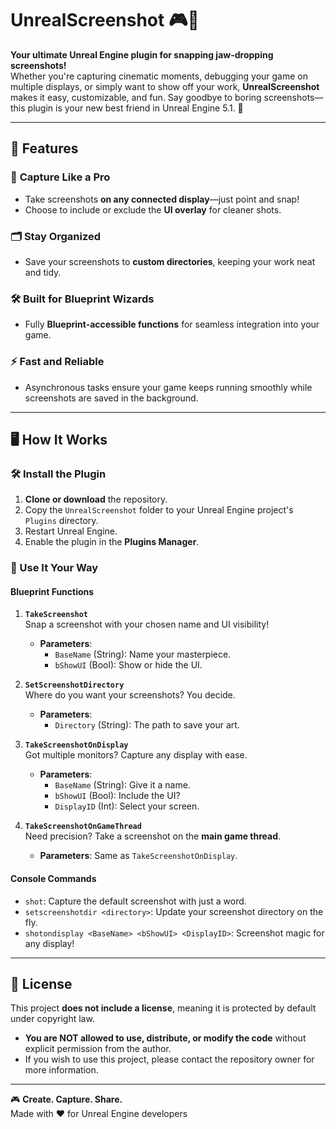 # UnrealScreenshot 🎮📸  

**Your ultimate Unreal Engine plugin for snapping jaw-dropping screenshots!**  
Whether you're capturing cinematic moments, debugging your game on multiple displays, or simply want to show off your work, **UnrealScreenshot** makes it easy, customizable, and fun. Say goodbye to boring screenshots—this plugin is your new best friend in Unreal Engine 5.1. 🚀

---

## 📢 Features  

### 🌟 **Capture Like a Pro**
- Take screenshots **on any connected display**—just point and snap!  
- Choose to include or exclude the **UI overlay** for cleaner shots.  

### 🗂️ **Stay Organized**
- Save your screenshots to **custom directories**, keeping your work neat and tidy.  

### 🛠️ **Built for Blueprint Wizards**
- Fully **Blueprint-accessible functions** for seamless integration into your game.  

### ⚡ **Fast and Reliable**
- Asynchronous tasks ensure your game keeps running smoothly while screenshots are saved in the background.  

---

## 🖥️ How It Works  

### 🛠️ Install the Plugin  
1. **Clone or download** the repository.  
2. Copy the `UnrealScreenshot` folder to your Unreal Engine project's `Plugins` directory.  
3. Restart Unreal Engine.  
4. Enable the plugin in the **Plugins Manager**.  

### 🎨 Use It Your Way  

#### **Blueprint Functions**  

1. **`TakeScreenshot`**  
   Snap a screenshot with your chosen name and UI visibility!  
   - **Parameters**:  
     - `BaseName` (String): Name your masterpiece.  
     - `bShowUI` (Bool): Show or hide the UI.

2. **`SetScreenshotDirectory`**  
   Where do you want your screenshots? You decide.  
   - **Parameters**:  
     - `Directory` (String): The path to save your art.

3. **`TakeScreenshotOnDisplay`**  
   Got multiple monitors? Capture any display with ease.  
   - **Parameters**:  
     - `BaseName` (String): Give it a name.  
     - `bShowUI` (Bool): Include the UI?  
     - `DisplayID` (Int): Select your screen.

4. **`TakeScreenshotOnGameThread`**  
   Need precision? Take a screenshot on the **main game thread**.  
   - **Parameters**: Same as `TakeScreenshotOnDisplay`.

#### **Console Commands**  

- `shot`: Capture the default screenshot with just a word.  
- `setscreenshotdir <directory>`: Update your screenshot directory on the fly.  
- `shotondisplay <BaseName> <bShowUI> <DisplayID>`: Screenshot magic for any display!  

---

## 📜 License  

This project **does not include a license**, meaning it is protected by default under copyright law.  
- **You are NOT allowed to use, distribute, or modify the code** without explicit permission from the author.  
- If you wish to use this project, please contact the repository owner for more information.  

---

🎮 **Create. Capture. Share.**  
Made with ❤️ for Unreal Engine developers
